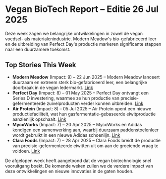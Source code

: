 # Vegan BioTech Report – Editie 26 Jul 2025

Deze week zagen we belangrijke ontwikkelingen in zowel de vegan voedsel- als materialenindustrie.  Modern Meadow's bio-gefabriceerd leer en de uitbreiding van Perfect Day's productie markeren significante stappen naar een duurzamere toekomst.

## Top Stories This Week

*   **Modern Meadow** (Impact: 9) – 22 Jun 2025 – Modern Meadow lanceert duurzaam en extreem sterk bio-gefabriceerd leer, een belangrijke doorbraak in de vegan ledermarkt. [Link](https://example.com/modernmeadow)
*   **Perfect Day** (Impact: 8) – 01 May 2025 – Perfect Day ontvangt een Series D investering, waarmee ze hun productie van precisie-gefermenteerde zuivelproducten verder kunnen uitbreiden. [Link](https://example.com/perfectday)
*   **Air Protein** (Impact: 8) – 05 Jul 2025 – Air Protein opent een nieuwe productiefaciliteit, wat hun gasfermentatie-gebaseerde eiwitproductie aanzienlijk opschaalt. [Link](https://example.com/airprotein)
*   **MycoWorks** (Impact: 7) – 20 Apr 2025 – MycoWorks en Adidas kondigen een samenwerking aan, waarbij duurzaam paddenstoelenleer wordt gebruikt in een nieuwe Adidas schoenlijn. [Link](https://example.com/mycoworks)
*   **Clara Foods** (Impact: 7) – 28 Apr 2025 – Clara Foods breidt de productie van precisie-gefermenteerde eiwitten uit om aan de groeiende vraag te voldoen.  [Link](https://example.com/clarafoods)

De afgelopen week heeft aangetoond dat de vegan biotechnologie snel vooruitgang boekt.  De komende weken zullen we de verdere impact van deze ontwikkelingen en nieuwe innovaties in de gaten houden.
